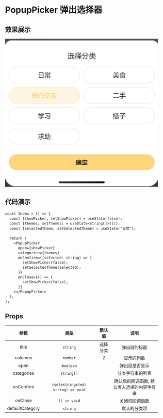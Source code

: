 # PopupPicker 弹出选择器

## 效果展示

![alt text](assets/PopupPicker/image.png)

## 代码演示

```tsx
const Index = () => {
  const [showPicker, setShowPicker] = useState(false);
  const [themes, setThemes] = useState<string[]>([]);
  const [selectedTheme, setSelectedTheme] = useState("日常");

  return (
    <PopupPicker
      open={showPicker}
      categories={themes}
      onConfirm={(selected: string) => {
        setShowPicker(false);
        setSelectedTheme(selected);
      }}
      onClose={() => {
        setShowPicker(false);
      }}
    ></PopupPicker>
  );
};
```

## Props

|      参数       |                类型                |  默认值  |                    说明                    |
| :-------------: | :--------------------------------: | :------: | :----------------------------------------: |
|      title      |              `string`              | 选择分类 |                弹出层的标题                |
|     columns     |              `number`              |    2     |                 显示的列数                 |
|      open       |             `boolean`              |          |               弹出层是否显示               |
|   categories    |             `string[]`             |          |              分类字符串的列表              |
|    onConfirm    | `(selestringcted: string) => void` |          | 确认后的回调函数, 默认传入选择的内容字符串 |
|     onClose     |            `() => void`            |          |               关闭的回调函数               |
| defaultCategory |              `string`              |          |                默认的分类项                |

